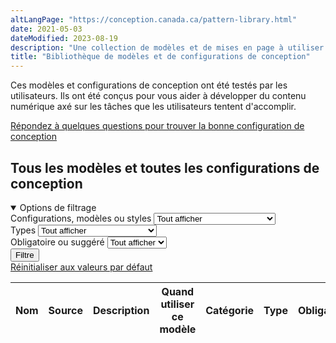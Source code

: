 ```yaml
--- 
altLangPage: "https://conception.canada.ca/pattern-library.html"
date: 2021-05-03
dateModified: 2023-08-19
description: "Une collection de modèles et de mises en page à utiliser pour le contenu numérique du gouvernement du Canada."
title: "Bibliothèque de modèles et de configurations de conception"
---
```

<section>
  <p>Ces modèles et configurations de conception ont été testés par les utilisateurs. Ils ont été conçus pour vous aider à développer du contenu numérique axé sur les tâches que les utilisateurs tentent d'accomplir.</p>
  <a href="{{ site.url }}/trouvez-modeles-configurations-conception-contenu-web.html" class="btn btn-default mrgn-bttm-md">Répondez à quelques questions pour trouver la bonne configuration de conception</a>
  <h2 id="modeles">Tous les modèles et toutes les configurations de conception</h2>
  <div class="row mrgn-tp-md">
    <div class="col-md-3 small">
      <details open="open">
        <summary class="bg-primary text-center">Options de filtrage</summary>
        <form class="wb-tables-filter mrgn-lft-md mrgn-rght-md" data-bind-to="design">
          <div class="row mrgn-tp-lg mrgn-bttm-lg">
            <div class="form-group">
              <label for="dt_cat">Configurations, modèles ou styles</label>
              <select class="form-control maxwidth" id="dt_cat" name="dt_cat" data-column="4">
                <option value="">Tout afficher</option>
                <option value="Configuration de conception">Configurations de conception</option>
                <option value="Modèle de page">Modèles de page</option>
                <option value="Style">Styles</option>
              </select>
            </div>
            <div class="form-group">
              <label for="dt_type">Types</label>
              <select class="form-control maxwidth" id="dt_type" name="dt_type" data-column="5">
                <option value="">Tout afficher</option>
                <option value="Destination">Destination</option>
                <option value="Modèle à l'échelle du gouvernement">À l'échelle du gouvernement</option>
                <option value="Institutionnel">Institution</option>
                <option value="Configuration à l'échelle du site">À l'échelle du site</option>
                <option value="Interaction">Interaction</option>
                <option value="Navigation">Navigation</option>
                <option value="Promotion">Promotion</option>
                <option value="Modèle de thème">Thème et sujet</option>
                <option value="Visuel">Visuel</option>
              </select>
            </div>
            <div class="form-group">
              <label for="dt_mand">Obligatoire ou suggéré</label>
              <select class="form-control maxwidth" id="dt_mand" name="dt_mand" data-column="6">
                <option value="">Tout afficher</option>
                <option value="Obligatoire">Obligatoire</option>
                <option value="Non">Suggéré</option>
              </select>
            </div>
            <div class="col-md-12 mrgn-tp-lg">
              <button type="submit" class="btn btn-primary full-width" aria-controls="dataset-filter"><span class="fas fa-filter mrgn-rght-sm"></span> Filtre</button>
            </div>
            <div class="col-md-12 mrgn-tp-md"><a href="bibliotheque-modeles.html" class="btn btn-default full-width">Réinitialiser aux valeurs par défaut</a></div>
          </div>
        </form>
      </details>
    </div>
    <div class="col-md-9">
      <div class="panel panel-default">
        <div class="mrgn-tp-md mrgn-bttm-md">
          <table class="wb-tables table table-striped small" aria-live="polite" id="design" data-page-length="100" data-wb-tables="{
            &quot;bDeferRender&quot;: true,
            &quot;ajaxSource&quot;: &quot;./ajax/patterns-01-fr.json&quot;,
            &quot;order&quot;: [0, &quot;asc&quot;],
            &quot;paging&quot;: false,
            &quot;info&quot;: false,
            &quot;columns&quot;: [
            { &quot;data&quot;: &quot;NAME&quot;, &quot;className&quot;: &quot;&quot; },
            { &quot;data&quot;: &quot;SOURCE&quot;,  &quot;visible&quot;: false },
            { &quot;data&quot;: &quot;DESCRIPTION&quot;,  &quot;visible&quot;: false },
            { &quot;data&quot;: &quot;WHENTOUSE&quot;, &quot;className&quot;: &quot;&quot;, &quot;orderable&quot;: false },
            { &quot;data&quot;: &quot;CATEGORY&quot;, &quot;className&quot;: &quot;&quot; },
            { &quot;data&quot;: &quot;TYPE&quot;, &quot;className&quot;: &quot;&quot; },
            { &quot;data&quot;: &quot;MANDATORY&quot;,  &quot;visible&quot;: false },
            { &quot;data&quot;: &quot;TANDP&quot;,  &quot;visible&quot;: false, &quot;Search&quot;: &quot;1&quot; }
            ], 
            &quot;searchCols&quot;: [
            null,
            null,
            null,
            null,
            null,
            null, 
            null,
            { &quot;sSearch&quot;: &quot;1&quot; }]
            }">
            <thead>
              <tr>
                <th class="col-md-03">Nom</th>
                <th>Source</th>
                <th>Description</th>
                <th class="col-md-05">Quand utiliser ce modèle</th>
                <th class="col-md-02">Catégorie</th>
                <th class="col-md-02">Type</th>
                <th>Obligatoire</th>
                <th>Modèles et configurations</th>
              </tr>
            </thead>
          </table>
        </div>
      </div>
    </div>
  </div>
</section>
